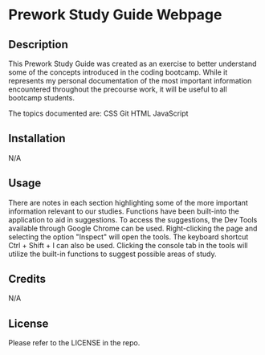 # Prework Study Guide Webpage

## Description

This Prework Study Guide was created as an exercise to better understand some of the concepts introduced in the coding bootcamp.  While it represents my personal documentation of the most important information encountered throughout the precourse work, it will be useful to all bootcamp students.

The topics documented are:
CSS
Git
HTML
JavaScript

## Installation

N/A

## Usage

There are notes in each section highlighting some of the more important information relevant to our studies.  Functions have been built-into the application to aid in suggestions.  To access the suggestions, the Dev Tools available through Google Chrome can be used.  Right-clicking the page and selecting the option "Inspect" will open the tools.  The keyboard shortcut Ctrl + Shift + I can also be used.  Clicking the console tab in the tools will utilize the built-in functions to suggest possible areas of study.

## Credits

N/A

## License

Please refer to the LICENSE in the repo.

